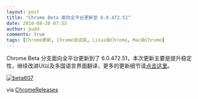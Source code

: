 ```yaml
---
layout: post
title: "Chrome Beta 面向全平台更新至 6.0.472.51"
date: 2010-08-28 07:33
author: pudd
comments: true
tags: [Chrome更新, Chrome测试版, Linux版Chrome, Mac版Chrome]
---
```

<div>

Chrome Beta 分支面向全平台更新到了 6.0.472.51，本次更新主要是提升稳定性，继续改进UI以及多国语言界面翻译，更多的更新细节请<a title="http://build.chromium.org" href="http://build.chromium.org/buildbot/perf/dashboard/ui/changelog.html?url=/branches/472/src&amp;range=56471:55963&amp;mode=html" target="_blank">点击这里</a>。

<a rel="attachment wp-att-6924" href="http://www.chromi.org/archives/6923/beta607">![](http://img.chromi.org/2010/08/beta607.png "beta607")</a>

via [ChromeReleases](http://googlechromereleases.blogspot.com/2010/08/beta-channel-update_27.html?utm_source=rss&amp;utm_medium=twitter&amp;utm_term=google+chrome+releases+dev)

</div>
